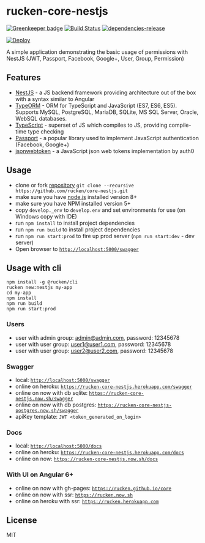 # rucken-core-nestjs

[![Greenkeeper badge](https://badges.greenkeeper.io/rucken/core-nestjs.svg)](https://greenkeeper.io/)
[![Build Status][travis-image]][travis-url]
[![dependencies-release][dependencies-image]][dependencies-url]

[![Deploy](https://www.herokucdn.com/deploy/button.svg)](https://heroku.com/deploy?template=https://github.com/rucken/core-nestjs)

A simple application demonstrating the basic usage of permissions with NestJS (JWT, Passport, Facebook, Google+, User, Group, Permission)


## Features

* [NestJS](https://github.com/nestjs/nest) - a JS backend framework providing architecture out of the box with a syntax similar to Angular
* [TypeORM](https://github.com/mongodb/mongo) - ORM for TypeScript and JavaScript (ES7, ES6, ES5). Supports MySQL, PostgreSQL, MariaDB, SQLite, MS SQL Server, Oracle, WebSQL databases.
* [TypeScript](https://github.com/Microsoft/TypeScript) - superset of JS which compiles to JS, providing compile-time type checking
* [Passport](https://github.com/jaredhanson/passport) - a popular library used to implement JavaScript authentication (Facebook, Google+)
* [jsonwebtoken](https://github.com/auth0/node-jsonwebtoken) - a JavaScript json web tokens implementation by auth0

## Usage
- clone or fork [repository](https://github.com/rucken/core-nestjs.git) `git clone --recursive https://github.com/rucken/core-nestjs.git`
- make sure you have [node.js](https://nodejs.org/) installed version 8+
- make sure you have NPM installed version 5+
- copy `develop._env` to `develop.env` and set environments for use (on Windows copy with IDE)
- run `npm install` to install project dependencies
- run `npm run build` to install project dependencies
- run `npm run start:prod` to fire up prod server (`npm run start:dev` - dev server)
- Open browser to [`http://localhost:5000/swagger`](http://localhost:5000/swagger)

## Usage with cli
```
npm install -g @rucken/cli
rucken new:nestjs my-app
cd my-app
npm install
npm run build
npm run start:prod
```

### Users
- user with admin group: admin@admin.com, password: 12345678
- user with user group: user1@user1.com, password: 12345678
- user with user group: user2@user2.com, password: 12345678

### Swagger
- local: [`http://localhost:5000/swagger`](http://localhost:5000/swagger)
- online on heroku: [`https://rucken-core-nestjs.herokuapp.com/swagger`](https://rucken-core-nestjs.herokuapp.com/swagger)
- online on now with db sqlite: [`https://rucken-core-nestjs.now.sh/swagger`](https://rucken-core-nestjs.now.sh/swagger)
- online on now with db postgres: [`https://rucken-core-nestjs-postgres.now.sh/swagger`](https://rucken-core-nestjs-postgres.now.sh/swagger)
- apiKey template: ```JWT <token_generated_on_login>```

### Docs
- local: [`http://localhost:5000/docs`](http://localhost:5000/docs)
- online on heroku: [`https://rucken-core-nestjs.herokuapp.com/docs`](https://rucken-core-nestjs.herokuapp.com/docs)
- online on now: [`https://rucken-core-nestjs.now.sh/docs`](https://rucken-core-nestjs.now.sh/docs)

### With UI on Angular 6+
- online on now with gh-pages: [`https://rucken.github.io/core`](https://rucken.github.io/core)
- online on now with ssr: [`https://rucken.now.sh`](https://rucken.now.sh)
- online on heroku with ssr: [`https://rucken.herokuapp.com`](https://rucken.herokuapp.com)

## License

MIT

[travis-image]: https://travis-ci.org/rucken/core-nestjs.svg?branch=master
[travis-url]: https://travis-ci.org/rucken/core-nestjs
[dependencies-image]: https://david-dm.org/rucken/core-nestjs/status.svg
[dependencies-url]: https://david-dm.org/rucken/core-nestjs
